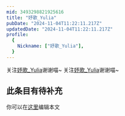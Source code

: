 ```yaml
---
mid: 3493298821925616
title: "妤歌_Yulia"
pubDate: "2024-11-04T11:22:11.217Z"
updatedDate: "2024-11-04T11:22:11.217Z"
profile:
  {
    Nickname: ["妤歌_Yulia"],
  }
---
```


关注[妤歌_Yulia](https://space.bilibili.com/3493298821925616)谢谢喵~ 关注[妤歌_Yulia](https://space.bilibili.com/3493298821925616)谢谢喵~

## 此条目有待补充
你可以在[这里](https://github.com/Yuhanawa/VTuber.ICU-Content/edit/master/v/妤歌_Yulia/index.md)编辑本文
